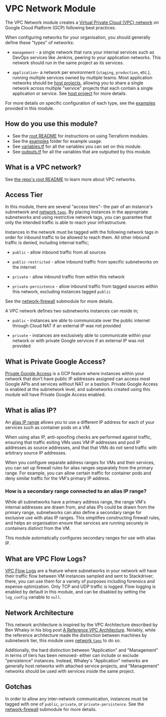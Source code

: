 # VPC Network Module

The VPC Network module creates a [Virtual Private Cloud (VPC) network](https://cloud.google.com/vpc/docs/using-vpc) on
Google Cloud Platform (GCP) following best practices.

When configuring networks for your organisation, you should generally define these "types" of networks:

- `management` - a single network that runs your internal services such as DevOps services like Jenkins, peering to your
  application networks. This network should run in the same project as its services.

- `application`- a network per environment (`staging`, `production`, etc.), running multiple services owned by multiple
  teams. Most application networks should be [host projects](https://github.com/gruntwork-io/terraform-google-network/tree/master/modules/project-host-configuration),
  allowing you to share a single network across multiple "service" projects that each contain a single application or
  service. See [host project](https://github.com/gruntwork-io/terraform-google-network/tree/master/modules/project-host-configuration)
  for more details.

For more details on specific configuration of each type, see the [examples](https://github.com/gruntwork-io/terraform-google-network/tree/master/examples)
provided in this module.

## How do you use this module?

- See the [root README](https://github.com/gruntwork-io/terraform-google-network/blob/master/README.md) for instructions
  on using Terraform modules.
- See the [examples](https://github.com/gruntwork-io/terraform-google-network/tree/master/examples) folder for example
  usage.
- See [variables.tf](https://github.com/gruntwork-io/terraform-google-network/blob/master/modules/vpc-network/variables.tf)
  for all the variables you can set on this module.
- See [outputs.tf](https://github.com/gruntwork-io/terraform-google-network/blob/master/modules/vpc-network/outputs.tf)
  for all the variables that are outputted by this module.

## What is a VPC network?

See [the repo's root README](https://github.com/gruntwork-io/terraform-google-network/blob/master/README.md) to learn more about VPC networks.

## Access Tier

In this module, there are several "access tiers"- the pair of an instance's subnetwork and [network `tags`](https://cloud.google.com/vpc/docs/add-remove-network-tags).
By placing instances in the appropriate subnetworks and using restrictive network tags, you can guarantee that only the
intended traffic is able to reach your infrastructure.

Instances in the network must be tagged with the following network tags in order for inbound traffic to be allowed to
reach them. All other inbound traffic is denied, including internal traffic;

- `public` - allow inbound traffic from all sources

- `public-restricted` - allow inbound traffic from specific subnetworks on the internet

- `private` - allow inbound traffic from within this network

- `private-persistence` - allow inbound traffic from tagged sources within this network, excluding instances tagged
  `public`

See the [network-firewall](https://github.com/gruntwork-io/terraform-google-network/tree/master/modules/network-firewall)
submodule for more details.

A VPC network defines two subnetworks instances can reside in;

- `public` - instances are able to communicate over the public internet through Cloud NAT if an external IP was not
  provided

- `private` - instances are exclusively able to communicate within your network or with private Google services if an
  external IP was not provided

## What is Private Google Access?

[Private Google Access](https://cloud.google.com/vpc/docs/configure-private-google-access) is a GCP feature where
instances within your network that don't have public IP addresses assigned can access most Google APIs and services
without NAT or a bastion. Private Google Access is enabled at the subnetwork level, and subnetworks created using this
module will have Private Google Access enabled.

## What is alias IP?

An [alias IP range](https://cloud.google.com/vpc/docs/alias-ip) allows you to use a different IP address for each of
your services such as container pods on a VM.

When using alias IP, anti-spoofing checks are performed against traffic, ensuring that traffic exiting VMs uses VM IP
addresses and pod IP addresses as source addresses, and that that VMs do not send traffic with arbitrary source IP
addresses.

When you configure separate address ranges for VMs and their services, you can set up firewall rules for alias ranges
separately from the primary range. For example, you can allow certain traffic for container pods and deny similar
traffic for the VM's primary IP address.

### How is a secondary range connected to an alias IP range?

While all subnetworks have a primary address range, the range VM's internal addresses are drawn from, and alias IPs
could be drawn from the primary range, subnetworks can also define a secondary range for exclusive use with alias IP
ranges. This simplifies constructing firewall rules, and helps an organisation ensure that services are running securely
in containers distinct from the VM.

This module automatically configures secondary ranges for use with alias IP.

## What are VPC Flow Logs?

[VPC Flow Logs](https://cloud.google.com/vpc/docs/using-flow-logs) are a feature where subnetworks in your network will
have their traffic flow between VM instances sampled and sent to Stackdriver; there, you can use them for a variety of
purposes including forensics and expense optimization. Only TCP and UDP traffic is logged. Flow logging is enabled by
default in this module, and can be disabled by setting the `log_config` variable to `null`.

## Network Architecture

This network architecture is inspired by the VPC Architecture described by Ben Whaley in his blog post
[A Reference VPC Architecture](https://www.whaletech.co/2014/10/02/reference-vpc-architecture.html). Notably, while the
reference architecture made the distinction between machines by subnetwork tier, this module uses [network `tags`](https://cloud.google.com/vpc/docs/add-remove-network-tags)
to do so.

Additionally, the hard distinction between "Application" and "Management" in terms of tiers has been removed- either
can include or exclude "persistence" instances. Instead, Whaley's "Application" networks are generally host networks
with attached service projects, and "Management" networks should be used with services inside the same project.

## Gotchas

In order to allow any inter-network communication, instances _must_ be tagged with one of `public`, `private`, or
`private-persistence`. See the [network-firewall](https://github.com/gruntwork-io/terraform-google-network/tree/master/modules/network-firewall)
submodule for more details.